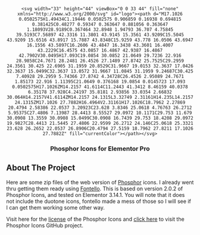 <!-- Improved compatibility of back to top link: See: https://github.com/othneildrew/Best-README-Template/pull/73 -->
<a name="readme-top"></a>
<!--
*** Thanks for checking out the Best-README-Template. If you have a suggestion
*** that would make this better, please fork the repo and create a pull request
*** or simply open an issue with the tag "enhancement".
*** Don't forget to give the project a star!
*** Thanks again! Now go create something AMAZING! :D
-->



<!-- PROJECT SHIELDS -->
<!--
*** I'm using markdown "reference style" links for readability.
*** Reference links are enclosed in brackets [ ] instead of parentheses ( ).
*** See the bottom of this document for the declaration of the reference variables
*** for contributors-url, forks-url, etc. This is an optional, concise syntax you may use.
*** https://www.markdownguide.org/basic-syntax/#reference-style-links
-->




<!-- PROJECT LOGO -->
<br />
<div align="center">
  
    <svg width="33" height="44" viewBox="0 0 33 44" fill="none" xmlns="http://www.w3.org/2000/svg" id="logo"><path d="M17.1026 0.0502575H1.49434C1.19446 0.0502575 0.906859 0.16938 0.694815 0.381425C0.48277 0.59347 0.363647 0.881056 0.363647 1.18093V28.9189C0.367464 32.8948 1.94793 36.707 4.75845 39.5193C7.56897 42.3316 11.3801 43.9145 15.3561 43.9209C15.5045 43.9209 15.6516 43.8917 15.7887 43.8348C15.9259 43.778 16.0506 43.6947 16.1556 43.5897C16.2606 43.4847 16.3438 43.3601 16.4007 43.2229C16.4575 43.0857 16.4867 42.9387 16.4867 42.7902V30.0495H17.093C19.0854 30.0852 21.0649 29.7236 22.916 28.9858C24.7671 28.2481 26.4526 27.1489 27.8742 25.7525C29.2959 24.3561 30.425 22.6905 31.1959 20.8529C31.9667 19.0153 32.3637 17.0426 32.3637 15.0499C32.3637 13.0572 31.9667 11.0845 31.1959 9.24687C30.425 7.40928 29.2959 5.74366 27.8742 4.34728C26.4526 2.95089 24.7671 1.85173 22.916 1.11395C21.0649 0.376168 19.0854 0.0145723 17.093 0.0502575H17.1026ZM14.2157 41.6114C11.2443 41.3412 8.46159 40.0378 6.35178 37.928C4.24197 35.8181 2.93856 33.0354 2.66832 30.064H14.2157V41.6114ZM14.2157 24.1315L3.32749 2.31161H14.235L14.2157 24.1315ZM17.1026 27.7882H16.4964V2.31161H17.1026C18.7962 2.27869 20.4794 2.58386 22.0537 3.20923C23.628 3.8346 25.0618 4.76763 26.2712 5.95375C27.4806 7.13987 28.4413 8.55527 29.0972 10.1171C29.753 11.679 30.0908 13.3559 30.0908 15.0499C30.0908 16.7439 29.753 18.4208 29.0972 19.9827C28.4413 21.5445 27.4806 22.9599 26.2712 24.146C25.0618 25.3321 23.628 26.2652 22.0537 26.8906C20.4794 27.5159 18.7962 27.8211 17.1026 27.7882Z" fill="currentColor"></path></svg>
  

  <h3 align="center">Phosphor Icons for Elementor Pro</h3>

</div>


<!-- ABOUT THE PROJECT -->
## About The Project

Here are some zip files of the web version of [Phosphor](https://phosphoricons.com/) icons. I already went thru getting them ready using [Fontello](https://fontello.com/). This is based on version 2.0.2 of Phosphor Icons, and tested on Elementor 3.14.1. You will note that it does not include the duotone icons, fontello made a mess of those so I will see if I can get them working some other way.

Visit here for the [license](https://github.com/phosphor-icons/homepage/blob/master/LICENSE) of the Phosphor Icons and [click here](https://github.com/phosphor-icons/homepage) to visit the Phosphor Icons GitHub project.

